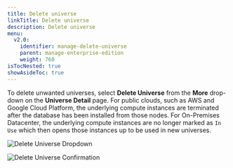 ```yaml
---
title: Delete universe
linkTitle: Delete universe
description: Delete universe
menu:
  v2.0:
    identifier: manage-delete-universe
    parent: manage-enterprise-edition
    weight: 760
isTocNested: true
showAsideToc: true
---
```


To delete unwanted universes, select **Delete Universe** from the **More** drop-down on the **Universe Detail** page. For public clouds, such as AWS and Google Cloud Platform, the underlying compute instances are terminated after the database has been installed from those nodes. For On-Premises Datacenter, the underlying compute instances are no longer marked as `In Use` which then opens those instances up to be used in new universes.

![Delete Universe Dropdown](/images/ee/delete-univ-1.png)

![Delete Universe Confirmation](/images/ee/delete-univ-2.png)
